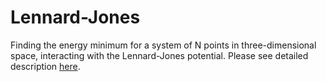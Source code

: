 # Lennard-Jones

Finding the energy minimum for a system of N points in three-dimensional
space, interacting with the Lennard-Jones potential. Please see detailed description [here](report_english.pdf).
